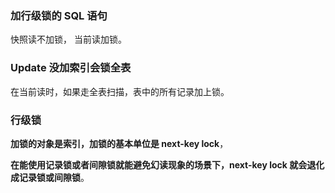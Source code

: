 ### 加行级锁的 SQL 语句

快照读不加锁， 当前读加锁。





### Update 没加索引会锁全表

在当前读时，如果走全表扫描，表中的所有记录加上锁。





### 行级锁

**加锁的对象是索引，加锁的基本单位是 next-key lock**，

**在能使用记录锁或者间隙锁就能避免幻读现象的场景下，next-key lock 就会退化成记录锁或间隙锁**。